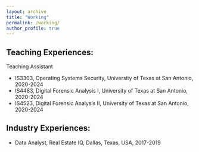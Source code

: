 ```yaml
---
layout: archive
title: "Working"
permalink: /working/
author_profile: true
---
```



Teaching Experiences:
------
Teaching Assistant
- IS3303, Operating Systems Security, University of Texas at San Antonio, 2020-2024  
- IS4483, Digital Forensic Analysis I, University of Texas at San Antonio, 2020-2024  
- IS4523, Digital Forensic Analysis II, University of Texas at San Antonio, 2020-2024  



Industry Experiences:
------
- Data Analyst, Real Estate IQ, Dallas, Texas, USA, 2017-2019
